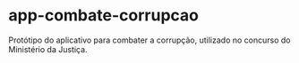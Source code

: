 # app-combate-corrupcao
Protótipo do aplicativo para combater a corrupção, utilizado no concurso do Ministério da Justiça.

